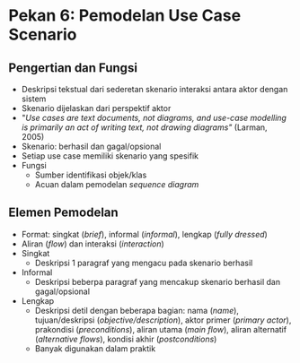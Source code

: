 # Pekan 6: Pemodelan Use Case Scenario

## Pengertian dan Fungsi

- Deskripsi tekstual dari sederetan skenario interaksi antara aktor dengan sistem
- Skenario dijelaskan dari perspektif aktor
- "*Use cases are text documents, not diagrams, and use-case modelling is primarily an act of writing text, not drawing diagrams"* (Larman, 2005)
- Skenario: berhasil dan gagal/opsional
- Setiap use case memiliki skenario yang spesifik
- Fungsi
  - Sumber identifikasi objek/klas
  - Acuan dalam pemodelan *sequence diagram*

## Elemen Pemodelan

- Format: singkat (*brief*), informal (*informal*), lengkap (*fully dressed*)
- Aliran (*flow*) dan interaksi (*interaction*)
- Singkat
  - Deskripsi 1 paragraf yang mengacu pada skenario berhasil
- Informal
  - Deskripsi beberpa paragraf yang mencakup skenario berhasil dan gagal/opsional
- Lengkap
  - Deskripsi detil dengan beberapa bagian: nama (*name*), tujuan/deskripsi (*objective/description*), aktor primer (*primary actor*), prakondisi (*preconditions*), aliran utama (*main flow*), aliran alternatif (*alternative flows*), kondisi akhir (*postconditions*)
  - Banyak digunakan dalam praktik

